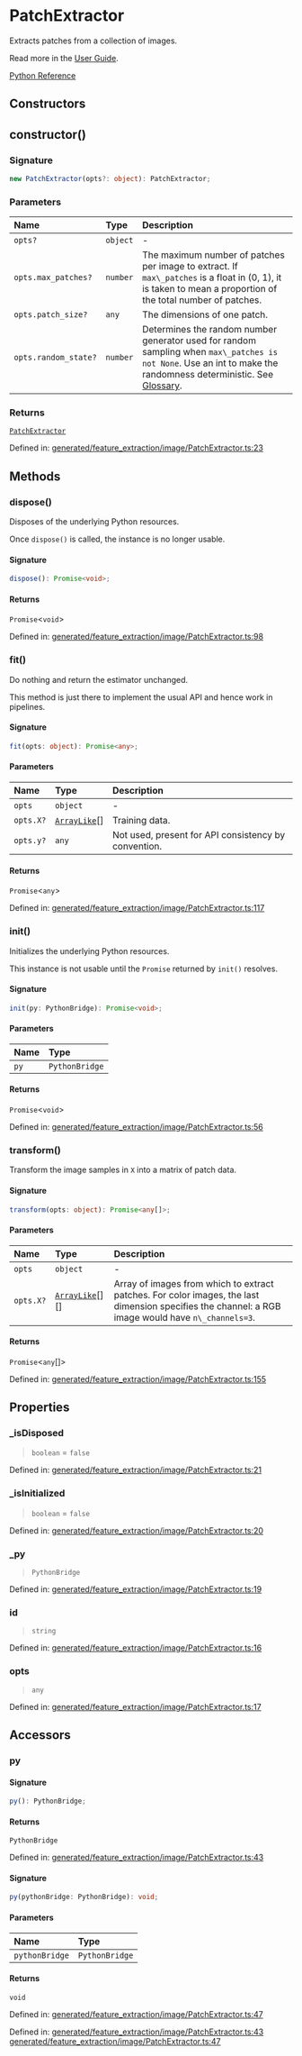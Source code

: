 # PatchExtractor

Extracts patches from a collection of images.

Read more in the [User Guide](../feature_extraction.html#image-feature-extraction).

[Python Reference](https://scikit-learn.org/stable/modules/generated/sklearn.feature_extraction.image.PatchExtractor.html)

## Constructors

## constructor()

### Signature

```ts
new PatchExtractor(opts?: object): PatchExtractor;
```

### Parameters

| Name | Type | Description |
| :------ | :------ | :------ |
| `opts?` | `object` | - |
| `opts.max_patches?` | `number` | The maximum number of patches per image to extract. If `max\_patches` is a float in (0, 1), it is taken to mean a proportion of the total number of patches. |
| `opts.patch_size?` | `any` | The dimensions of one patch. |
| `opts.random_state?` | `number` | Determines the random number generator used for random sampling when `max\_patches is not None`. Use an int to make the randomness deterministic. See [Glossary](../../glossary.html#term-random_state). |

### Returns

[`PatchExtractor`](PatchExtractor.md)

Defined in:  [generated/feature\_extraction/image/PatchExtractor.ts:23](https://github.com/transitive-bullshit/scikit-learn-ts/blob/22af0e7/packages/sklearn/src/generated/feature_extraction/image/PatchExtractor.ts#L23)

## Methods

### dispose()

Disposes of the underlying Python resources.

Once `dispose()` is called, the instance is no longer usable.

#### Signature

```ts
dispose(): Promise<void>;
```

#### Returns

`Promise`\<`void`\>

Defined in:  [generated/feature\_extraction/image/PatchExtractor.ts:98](https://github.com/transitive-bullshit/scikit-learn-ts/blob/22af0e7/packages/sklearn/src/generated/feature_extraction/image/PatchExtractor.ts#L98)

### fit()

Do nothing and return the estimator unchanged.

This method is just there to implement the usual API and hence work in pipelines.

#### Signature

```ts
fit(opts: object): Promise<any>;
```

#### Parameters

| Name | Type | Description |
| :------ | :------ | :------ |
| `opts` | `object` | - |
| `opts.X?` | [`ArrayLike`](../types/ArrayLike.md)[] | Training data. |
| `opts.y?` | `any` | Not used, present for API consistency by convention. |

#### Returns

`Promise`\<`any`\>

Defined in:  [generated/feature\_extraction/image/PatchExtractor.ts:117](https://github.com/transitive-bullshit/scikit-learn-ts/blob/22af0e7/packages/sklearn/src/generated/feature_extraction/image/PatchExtractor.ts#L117)

### init()

Initializes the underlying Python resources.

This instance is not usable until the `Promise` returned by `init()` resolves.

#### Signature

```ts
init(py: PythonBridge): Promise<void>;
```

#### Parameters

| Name | Type |
| :------ | :------ |
| `py` | `PythonBridge` |

#### Returns

`Promise`\<`void`\>

Defined in:  [generated/feature\_extraction/image/PatchExtractor.ts:56](https://github.com/transitive-bullshit/scikit-learn-ts/blob/22af0e7/packages/sklearn/src/generated/feature_extraction/image/PatchExtractor.ts#L56)

### transform()

Transform the image samples in `X` into a matrix of patch data.

#### Signature

```ts
transform(opts: object): Promise<any[]>;
```

#### Parameters

| Name | Type | Description |
| :------ | :------ | :------ |
| `opts` | `object` | - |
| `opts.X?` | [`ArrayLike`](../types/ArrayLike.md)[][] | Array of images from which to extract patches. For color images, the last dimension specifies the channel: a RGB image would have `n\_channels=3`. |

#### Returns

`Promise`\<`any`[]\>

Defined in:  [generated/feature\_extraction/image/PatchExtractor.ts:155](https://github.com/transitive-bullshit/scikit-learn-ts/blob/22af0e7/packages/sklearn/src/generated/feature_extraction/image/PatchExtractor.ts#L155)

## Properties

### \_isDisposed

> `boolean`  = `false`

Defined in:  [generated/feature\_extraction/image/PatchExtractor.ts:21](https://github.com/transitive-bullshit/scikit-learn-ts/blob/22af0e7/packages/sklearn/src/generated/feature_extraction/image/PatchExtractor.ts#L21)

### \_isInitialized

> `boolean`  = `false`

Defined in:  [generated/feature\_extraction/image/PatchExtractor.ts:20](https://github.com/transitive-bullshit/scikit-learn-ts/blob/22af0e7/packages/sklearn/src/generated/feature_extraction/image/PatchExtractor.ts#L20)

### \_py

> `PythonBridge`

Defined in:  [generated/feature\_extraction/image/PatchExtractor.ts:19](https://github.com/transitive-bullshit/scikit-learn-ts/blob/22af0e7/packages/sklearn/src/generated/feature_extraction/image/PatchExtractor.ts#L19)

### id

> `string`

Defined in:  [generated/feature\_extraction/image/PatchExtractor.ts:16](https://github.com/transitive-bullshit/scikit-learn-ts/blob/22af0e7/packages/sklearn/src/generated/feature_extraction/image/PatchExtractor.ts#L16)

### opts

> `any`

Defined in:  [generated/feature\_extraction/image/PatchExtractor.ts:17](https://github.com/transitive-bullshit/scikit-learn-ts/blob/22af0e7/packages/sklearn/src/generated/feature_extraction/image/PatchExtractor.ts#L17)

## Accessors

### py

#### Signature

```ts
py(): PythonBridge;
```

#### Returns

`PythonBridge`

Defined in:  [generated/feature\_extraction/image/PatchExtractor.ts:43](https://github.com/transitive-bullshit/scikit-learn-ts/blob/22af0e7/packages/sklearn/src/generated/feature_extraction/image/PatchExtractor.ts#L43)

#### Signature

```ts
py(pythonBridge: PythonBridge): void;
```

#### Parameters

| Name | Type |
| :------ | :------ |
| `pythonBridge` | `PythonBridge` |

#### Returns

`void`

Defined in:  [generated/feature\_extraction/image/PatchExtractor.ts:47](https://github.com/transitive-bullshit/scikit-learn-ts/blob/22af0e7/packages/sklearn/src/generated/feature_extraction/image/PatchExtractor.ts#L47)

Defined in:  [generated/feature\_extraction/image/PatchExtractor.ts:43](https://github.com/transitive-bullshit/scikit-learn-ts/blob/22af0e7/packages/sklearn/src/generated/feature_extraction/image/PatchExtractor.ts#L43) [generated/feature\_extraction/image/PatchExtractor.ts:47](https://github.com/transitive-bullshit/scikit-learn-ts/blob/22af0e7/packages/sklearn/src/generated/feature_extraction/image/PatchExtractor.ts#L47)
